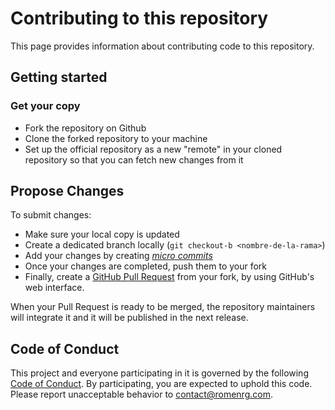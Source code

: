 # Contributing to this repository

This page provides information about contributing code to this repository.

## Getting started

### Get your copy

* Fork the repository on Github
* Clone the forked repository to your machine
* Set up the official repository as a new "remote" in your cloned repository
so that you can fetch new changes from it

## Propose Changes

To submit changes:
 * Make sure your local copy is updated
 * Create a dedicated branch locally (`git checkout-b <nombre-de-la-rama>`)
 * Add your changes by creating [_micro commits_](https://lucasr.org/2011/01/29/micro-commits/)
 * Once your changes are completed, push them to your fork
 * Finally, create a [GitHub Pull Request](https://help.github.com/articles/creating-a-pull-request-from-a-fork/) from your fork, by using GitHub's web interface.

When your Pull Request is ready to be merged, the repository maintainers will integrate it and it will be published in the next release.

## Code of Conduct

This project and everyone participating in it is governed by the following [Code of Conduct](CODE_OF_CONDUCT.md). By participating, you are expected to uphold this code. Please report unacceptable behavior to [contact@romenrg.com](mailto:contact@romenrg.com).
